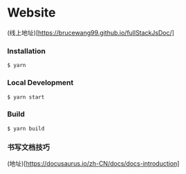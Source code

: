 # Website

(线上地址)[https://brucewang99.github.io/fullStackJsDoc/]

### Installation

```
$ yarn
```

### Local Development

```
$ yarn start
```

### Build

```
$ yarn build
```

### 书写文档技巧

(地址)[https://docusaurus.io/zh-CN/docs/docs-introduction]